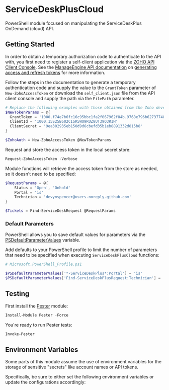 # ServiceDeskPlusCloud

PowerShell module focused on manipulating the ServiceDeskPlus OnDemand (cloud) API.

## Getting Started

In order to obtain a temporary authorization code to authenticate to the API with, you first need to register a self-client application via the [ZOHO API Client Console](https://api-console.zoho.com/). See the [ManageEngine API documentation](https://www.manageengine.com/products/service-desk/sdpod-v3-api/SDPOD-V3-API.html#authorization-request) on [generating access and refresh tokens](https://www.manageengine.com/products/service-desk/sdpod-v3-api/getting-started/oauth-2.0.html#generate-access-token-and-refresh-token) for more information.

Follow the steps in the documentation to generate a temporary authentication code and supply the value to the `GrantToken` parameter of `New-ZohoAccessToken` or download the `self_client.json` file from the API client console and supply the path via the `FilePath` parameter.

```powershell
# Replace the following examples with those obtained from the Zoho developer portal, obviously
$NewTokenParams = @{
  GrantToken = '1000.f74e7b6fc16c95bbc1fa2f067962f84b.9768e796b6273774817032613ba6892a'
  ClientId = '1000.15S25B602CISR5WO9RUZ8UT39O3RIH'
  ClientSecret = '9ea302935eb150d9d6cbefd35b1eb8891332d815b8'
}

$ZohoAuth = New-ZohoAccessToken @NewTokenParams
```

Request and store the access token in the local secret store:

```powershell
Request-ZohoAccessToken -Verbose
```

Module functions will retrieve the access token from the store as needed, so it doesn't need to be specified:

```powershell
$RequestParams = @{
    Status = 'Open', 'Onhold'
    Portal = 'is'
    Technician = 'devynspencer@users.noreply.github.com'
}

$Tickets = Find-ServiceDeskRequest @RequestParams
```

### Default Parameters

PowerShell allows you to save default values for parameters via the [PSDefaultParameterValues](https://docs.microsoft.com/en-us/powershell/module/microsoft.powershell.core/about/about_parameters_default_values) variable.

Add defaults to your PowerShell profile to limit the number of parameters that need to be specified when executing `ServiceDeskPlusCloud` functions:

```powershell
# Microsoft.PowerShell_Profile.ps1

$PSDefaultParameterValues['*-ServiceDeskPlus*:Portal'] = 'is'
$PSDefaultParameterValues['Find-ServiceDeskPlusRequest:Technician'] = 'devynspencer@users.noreply.github.com'
```

## Testing
First install the [Pester](https://github.com/pester/Pester) module:

```powershell
Install-Module Pester -Force
```

You're ready to run Pester tests:

```powershell
Invoke-Pester
```


## Environment Variables

Some parts of this module assume the use of environment variables for the storage of sensitive
"secrets" like account names or API tokens.

Specifically, be sure to either set the following environment variables or update the
configurations accordingly:








